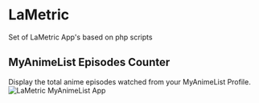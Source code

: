 # LaMetric
Set of LaMetric App's based on php scripts

## MyAnimeList Episodes Counter
Display the total anime episodes watched from your MyAnimeList Profile.
![LaMetric MyAnimeList App]()
